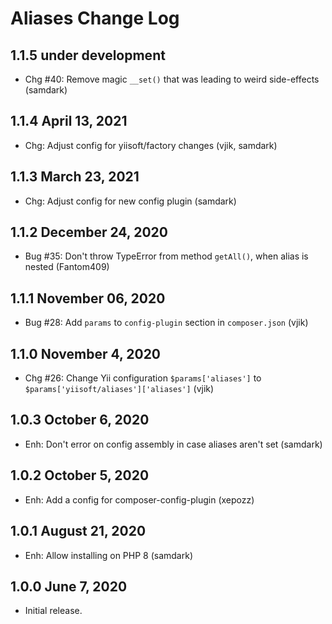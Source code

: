 # Aliases Change Log


## 1.1.5 under development

- Chg #40: Remove magic `__set()` that was leading to weird side-effects (samdark)

## 1.1.4 April 13, 2021

- Chg: Adjust config for yiisoft/factory changes (vjik, samdark)

## 1.1.3 March 23, 2021

- Chg: Adjust config for new config plugin (samdark)

## 1.1.2 December 24, 2020

- Bug #35: Don't throw TypeError from method `getAll()`, when alias is nested (Fantom409)

## 1.1.1 November 06, 2020

- Bug #28: Add `params` to `config-plugin` section in `composer.json` (vjik)

## 1.1.0 November 4, 2020

- Chg #26: Change Yii configuration `$params['aliases']` to `$params['yiisoft/aliases']['aliases']` (vjik)

## 1.0.3 October 6, 2020

- Enh: Don't error on config assembly in case aliases aren't set (samdark)

## 1.0.2 October 5, 2020

- Enh: Add a config for composer-config-plugin (xepozz)

## 1.0.1 August 21, 2020

- Enh: Allow installing on PHP 8 (samdark)

## 1.0.0 June 7, 2020

- Initial release.



